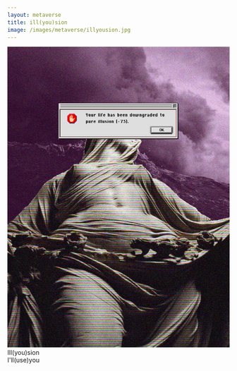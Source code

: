 ```yaml
---
layout: metaverse
title: ill(you)sion
image: /images/metaverse/illyousion.jpg
---
```


<div class="image">
    <img src="/images/illyousion.jpg"/>
</div>

<div class="text">
    Ill(you)sion <br>
    I'll(use)you
</div>

